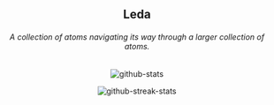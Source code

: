 <h2 align="center">Leda</h2>

<h6 align="center">A collection of atoms navigating its way through a larger collection of atoms.</h6>

<p align="center">
<img src="https://github-readme-stats.vercel.app/api?username=HypnotizedLeda&theme=graywhite&show_icons=true&count_private=true&hide=stars,issues"
alt="github-stats"/>
</p>
<p align="center">
<img src="https://github-readme-streak-stats.herokuapp.com/?user=HypnotizedLeda&theme=graywhite"
alt="github-streak-stats"/>
</p>
